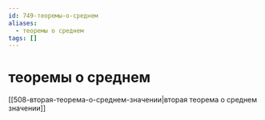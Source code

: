 ```yaml
---
id: 749-теоремы-о-среднем
aliases:
  - теоремы о среднем
tags: []
---
```


# теоремы о среднем
[[508-вторая-теорема-о-среднем-значении|вторая теорема о среднем значении]]
